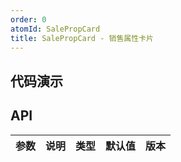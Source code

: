 ```yaml
---
order: 0
atomId: SalePropCard
title: SalePropCard - 销售属性卡片
---
```



## 代码演示
<code src="./demos/basic.tsx" ></code>

## API
| 参数 | 说明 | 类型 | 默认值 | 版本 |
| ---- | ---- | ---- | ------ | ---- |
